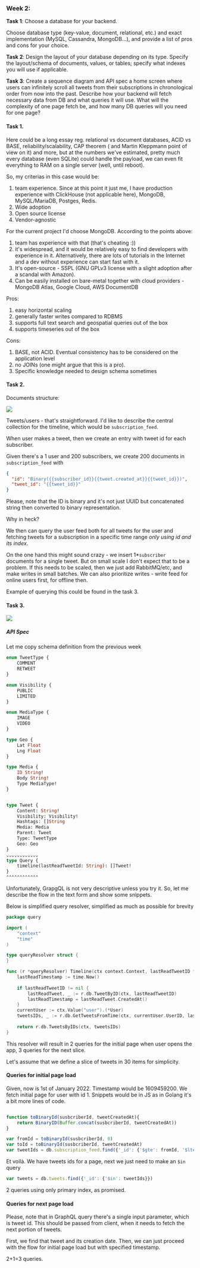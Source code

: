 ### Week 2:

**Task 1**: Choose a database for your backend.

Choose database type (key-value, document, relational, etc.) and exact implementation (MySQL, Cassandra, MongoDB...),
and provide a list of pros and cons for your choice.

**Task 2**: Design the layout of your database depending on its type. Specify the layout/schema of documents, values, or
tables; specify what indexes you will use if applicable.

**Task 3**: Create a sequence diagram and API spec a home screen where users can infinitely scroll all tweets from their
subscriptions in chronological order from now into the past. Describe how your backend will fetch necessary data from DB
and what queries it will use. What will the complexity of one page fetch be, and how many DB queries will you need for
one page?

#### Task 1.

Here could be a long essay reg. relational vs document databases, ACID vs BASE, reliability/scalability, CAP theorem (
and Martin Kleppmann point of view on it) and more, but at the numbers we've estimated, pretty much every database (even
SQLite) could handle the payload, we can even fit everything to RAM on a single server (well, until reboot).

So, my criterias in this case would be:

1. team experience. Since at this point it just me, I have production experience with ClickHouse (not applicable here),
   MongoDB, MySQL/MariaDB, Postges, Redis.
2. Wide adoption
3. Open source license
4. Vendor-agnostic

For the current project I'd choose MongoDB. According to the points above:

1. team has experience with that (that's cheating :))
2. it's widespread, and it would be relatively easy to find developers with experience in it. Alternatively, there are
   lots of tutorials in the Internet and a dev without experience can start fast with it.
3. It's open-source - SSPL (GNU GPLv3 license with a slight adoption after a scandal with Amazon).
4. Can be easily installed on bare-metal together with cloud providers - MongoDB Atlas, Google Cloud, AWS DocumentDB

Pros:

1. easy horizontal scaling
2. generally faster writes compared to RDBMS
3. supports full text search and geospatial queries out of the box
4. supports timeseries out of the box

Cons:

1. BASE, not ACID. Eventual consistency has to be considered on the application level
2. no JOINs (one might argue that this is a pro).
3. Specific knowledge needed to design schema sometimes

#### Task 2.

Documents structure:

[![](https://mermaid.ink/img/pako:eNqdU01vgzAM_StRzvwCjtOuO-02VUIuMTQaSZBjVlVV__scQptS2GW-EJ6_nl_iq26DQV1rpHcLPYE7eCU2RaSorvknWWSyvlfWqA2WYj043DjQgR026AgxngOZ4nDIoIAILhm75Q-fEXlFQrrnIgVqg2f0vMFPEE8MfXyum2yw3xibNkySYz0XB2Hut-fjy4hrpCUERtMAK7YOI4Mbi_dHxLPBb0j1GDIfddADcKWGIG5dApKUzcuUokY-xOkYyY4slVeq7CXNo0LkRniaZp5sL2RJ3ai0N8CtsGgXGk2HaF4u6Gg9UBrwLR8IR8IoVwQpQ4Xu3rQuGtZ3gs9a7JJ-iPG43z-6L_5_NXmqv26uK-2Q5FUb2Zi58UHzCeXp61qOBjuYBk71UyhMHD4vvtU104SVnkYjVJY103UHQxQUjeVAH3kL52Ws9Aj-K4R7zO0XqbEqAg)](https://mermaid.live/edit#pako:eNqdU01vgzAM_StRzvwCjtOuO-02VUIuMTQaSZBjVlVV__scQptS2GW-EJ6_nl_iq26DQV1rpHcLPYE7eCU2RaSorvknWWSyvlfWqA2WYj043DjQgR026AgxngOZ4nDIoIAILhm75Q-fEXlFQrrnIgVqg2f0vMFPEE8MfXyum2yw3xibNkySYz0XB2Hut-fjy4hrpCUERtMAK7YOI4Mbi_dHxLPBb0j1GDIfddADcKWGIG5dApKUzcuUokY-xOkYyY4slVeq7CXNo0LkRniaZp5sL2RJ3ai0N8CtsGgXGk2HaF4u6Gg9UBrwLR8IR8IoVwQpQ4Xu3rQuGtZ3gs9a7JJ-iPG43z-6L_5_NXmqv26uK-2Q5FUb2Zi58UHzCeXp61qOBjuYBk71UyhMHD4vvtU104SVnkYjVJY103UHQxQUjeVAH3kL52Ws9Aj-K4R7zO0XqbEqAg)

Tweets/users - that's straightforward. I'd like to describe the central collection for the timeline, which would be `subscription_feed`.

When user makes a tweet, then we create an entry with tweet id for each subscriber.

Given there's a 1 user and 200 subscribers, we create 200 documents in `subscription_feed` with

```json
{
  "id": "Binary({{subscriber_id}}{{tweet.created_at}}{{tweet_id}})",
  "tweet_id": "{{tweet_id}}"
}
```
Please, note that the ID is binary and it's not just UUID but concatenated string then converted to binary representation.

Why in heck?

We then can query the user feed both for all tweets for the user and fetching tweets for a subscription in a specific time range
*only using id and its index*.

On the one hand this might sound crazy - we insert 1*`subscriber` documents for a single tweet. But on small scale I don't expect that to be a problem.
If this needs to be scaled, then we just add RabbitMQ/etc, and make writes in small batches. We can also prioritize writes - write feed for online users first, for offline then.

Example of querying this could be found in the task 3.

#### Task 3.

[![](https://mermaid.ink/img/pako:eNp1kc1qwzAQhF9F7NkJslP_6RBwbAo5FErdXoovirVuBLaVSnLaNOTdK9uBFEJ1EvvNzLK7Z6iVQGBg8HPAvsZC8g_Nu6on7h24trKWB95bkhNuSN5K7O09zMqRZs9bUqI-or5XFJtRUXDLd9zgzPPFep2VjLwdBLdIGkQxg6xcOFRsGHlEW--JaWWNRDXEfiFaIoWZdcVmcY14HYG5kVvCCxrVHnG2GrI7kW3xj_2vNb8VwYMOdcelcHs6j6IK7B47rIC5r8CGD62toOovTsoHq8pTXwOzekAPhmm461qBNbw1rup2AuwM38CCOF0GgR_7NKAhjRPfgxOwNFomlK5oEgRxuEppdPHgRykXQJeRH_lpROlDHIQJDRMPUEir9NN8yemgU4f3yTB1vPwCNbaVhQ)](https://mermaid.live/edit#pako:eNp1kc1qwzAQhF9F7NkJslP_6RBwbAo5FErdXoovirVuBLaVSnLaNOTdK9uBFEJ1EvvNzLK7Z6iVQGBg8HPAvsZC8g_Nu6on7h24trKWB95bkhNuSN5K7O09zMqRZs9bUqI-or5XFJtRUXDLd9zgzPPFep2VjLwdBLdIGkQxg6xcOFRsGHlEW--JaWWNRDXEfiFaIoWZdcVmcY14HYG5kVvCCxrVHnG2GrI7kW3xj_2vNb8VwYMOdcelcHs6j6IK7B47rIC5r8CGD62toOovTsoHq8pTXwOzekAPhmm461qBNbw1rup2AuwM38CCOF0GgR_7NKAhjRPfgxOwNFomlK5oEgRxuEppdPHgRykXQJeRH_lpROlDHIQJDRMPUEir9NN8yemgU4f3yTB1vPwCNbaVhQ)

##### API Spec

Let me copy schema definition from the previous week

```graphql
enum TweetType {
	COMMENT
	RETWEET
}

enum Visibility {
	PUBLIC
	LIMITED
}

enum MediaType {
	IMAGE
	VIDEO
}

type Geo {
	Lat Float
	Lng Float
}

type Media {
	ID String!
	Body String!
	Type MediaType!
}


type Tweet {
	Content: String! 
	Visibility: Visibility!
	Hashtags: []String
	Media: Media
	Parent: Tweet
	Type: TweetType
	Geo: Geo
}
⌄⌄⌄⌄⌄⌄⌄⌄⌄⌄⌄⌄
type Query {
    timeline(lastReadTweetId: String): []Tweet!
}
⌃⌃⌃⌃⌃⌃⌃⌃⌃⌃⌃⌃
```

Unfortunately, GrapgQL is not very descriptive unless you try it. So, let me describe the flow in the text form and show
some snippets.

Below is simplified query resolver, simplified as much as possible for brevity
```go
package query

import (
	"context"
	"time"
)

type queryResolver struct {
}

func (r *queryResolver) Timeline(ctx context.Context, lastReadTweetID *string) ([]model.Tweet, error) {
    lastReadTimestamp := time.Now()
	
    if lastReadTweetID != nil {
        lastReadTweet, _ := r.db.TweetByID(ctx, lastReadTweetID)
        lastReadTimestamp = lastReadTweet.CreatedAt()
    }
    currentUser := ctx.Value("user").(*User)
    tweetsIDs, _ := r.db.GetTweetsFromTime(ctx, currentUser.UserID, lastReadTimestamp)
	
    return r.db.TweetsByIDs(ctx, tweetsIDs)
}
```

This resolver will result in 2 queries for the initial page when user opens the app, 3 queries for the next slice.

Let's assume that we define a slice of tweets in 30 items for simplicity.

#### Queries for initial page load

Given, now is 1st of January 2022. Timestamp would be 1609459200. We fetch initial page for user with id 1.
Snippets would be in JS as in Golang it's a bit more lines of code.

```js

function toBinaryId(susbcriberId, tweetCreatedAt){
    return BinaryID(Buffer.concat(susbcriberId, tweetCreatedAt))
}

var fromId = toBinaryId(susbcriberId, 0)
var toId = toBinaryId(susbcriberId, tweetCreatedAt)
var tweetIds = db.subscription_feed.find({'_id': {'$gte': fromId, '$lte': toId}}).sort('_id', -1).limit(30)

```

Et voilà. We have tweets ids for a page, next we just need to make an `$in` query

```js
var tweets = db.tweets.find({'_id': {'$in': tweetIds}})
```

2 queries using only primary index, as promised.

#### Queries for next page load

Please, note that in GraphQL query there's a single input parameter, which is tweet id. This should be passed from client,
when it needs to fetch the next portion of tweets.

First, we find that tweet and its creation date. Then, we can just proceed with the flow for initial page load but with specified timestamp.

2+1=3 queries.

